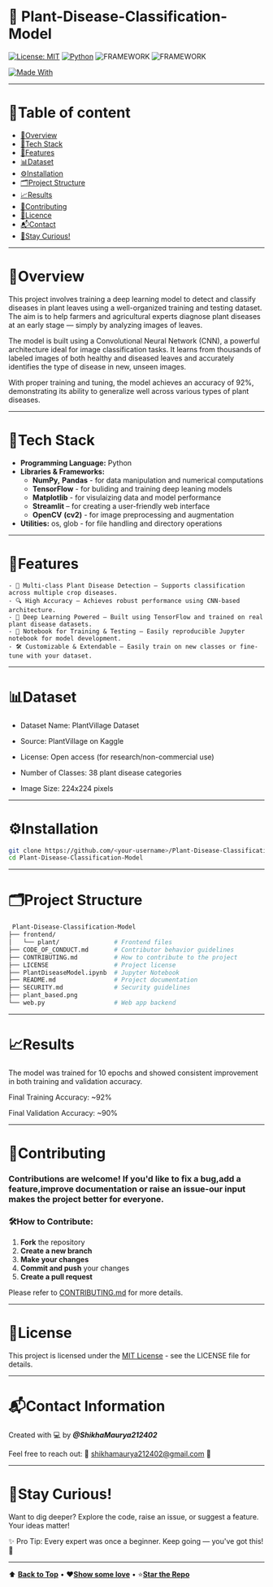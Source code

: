 <!-- # 🌿Plant-Disease-Classification-Model
[![License: MIT](https://img.shields.io/badge/License-MIT-yellow.svg)](./LICENSE) -->
# 🌿 Plant-Disease-Classification-Model

[![License: MIT](https://img.shields.io/badge/License-MIT-yellow.svg?style=for-the-badge)](./LICENSE)
[![Python](https://img.shields.io/badge/Python-3.10-blue.svg?style=for-the-badge)](https://www.python.org/)
![FRAMEWORK](https://img.shields.io/badge/FRAMEWORK-TENSORFLOW-orange?style=flat-square&logo=tensorflow&logoColor=white)
![FRAMEWORK](https://img.shields.io/badge/FRAMEWORK-STREAMLIT-ff4b4b?style=flat-square&logo=streamlit&logoColor=white)



[![Made With](https://img.shields.io/badge/Made%20with-💚%20Love-red?style=for-the-badge)](#)

---
# 📌Table of content
* [📖Overview](#📖overview)
* [🧰Tech Stack](#🧰tech-stack)
* [🌟Features](#🌟features)
* [📊Dataset](#📊dataset)
* [⚙️Installation](#⚙️installation)
* [🗂️Project Structure](#🗂️project-structure)
* [📈Results](#📈results)
* [🤝Contributing](#🤝contributing)
* [📝Licence](#📝licence)
* [📬Contact](#📬contact)
* [🧠Stay Curious!](#🧠stay-curious)

---
# 📖Overview
This project involves training a deep learning model to detect and classify diseases in plant leaves using a well-organized training and testing dataset. The aim is to help farmers and agricultural experts diagnose plant diseases at an early stage — simply by analyzing images of leaves.

The model is built using a Convolutional Neural Network (CNN), a powerful architecture ideal for image classification tasks. It learns from thousands of labeled images of both healthy and diseased leaves and accurately identifies the type of disease in new, unseen images.


With proper training and tuning, the model achieves an accuracy of 92%, demonstrating its ability to generalize well across various types of plant diseases.

---
# 🧰Tech Stack
- **Programming Language:** Python
- **Libraries & Frameworks:**
  - **NumPy,** **Pandas** - for data manipulation and numerical computations
  - **TensorFlow** - for buliding and training deep leaning models
  - **Matplotlib** - for visulaizing data and model performance
  - **Streamlit** – for creating a user-friendly web interface
  - **OpenCV** **(cv2)** - for image preprocessing and augmentation
- **Utilities:** os, glob - for file handling and directory operations
---
# 🌟Features
``` 
- 🌱 Multi-class Plant Disease Detection – Supports classification across multiple crop diseases.
- 🔍 High Accuracy – Achieves robust performance using CNN-based architecture.
- 🧠 Deep Learning Powered – Built using TensorFlow and trained on real plant disease datasets.
- 🧪 Notebook for Training & Testing – Easily reproducible Jupyter notebook for model development.
- 🛠️ Customizable & Extendable – Easily train on new classes or fine-tune with your dataset.

```
---

# 📊Dataset
- Dataset Name: PlantVillage Dataset

- Source: PlantVillage on Kaggle

- License: Open access (for research/non-commercial use)

- Number of Classes: 38 plant disease categories

- Image Size: 224x224 pixels 
---
# ⚙️Installation
``` bash
git clone https://github.com/<your-username>/Plant-Disease-Classification-Model.git
cd Plant-Disease-Classification-Model
```
---
# 🗂️Project Structure

```bash
 Plant-Disease-Classification-Model
├── frontend/
│   └── plant/               # Frontend files 
├── CODE_OF_CONDUCT.md       # Contributor behavior guidelines
├── CONTRIBUTING.md          # How to contribute to the project
├── LICENSE                  # Project license 
├── PlantDiseaseModel.ipynb  # Jupyter Notebook 
├── README.md                # Project documentation
├── SECURITY.md              # Security guidelines
├── plant_based.png          
└── web.py                   # Web app backend 
```
---
# 📈Results
The model was trained for 10 epochs and showed consistent improvement in both training and validation accuracy.

Final Training Accuracy: ~92%

Final Validation Accuracy: ~90%

---
# 🤝Contributing
### Contributions are welcome! If you'd like to fix a bug,add a feature,improve documentation or raise an issue-our input makes the project better for everyone.
### 🛠️How to Contribute:
1. **Fork** the repository 
2. **Create a new branch**
3. **Make your changes**
4. **Commit and push** your changes 
5. **Create a pull request**

Please refer to [CONTRIBUTING.md](CONTRIBUTING.md) for more details.

---
# 📝License

This project is licensed under the [MIT License](LICENSE) - see the LICENSE file for details.


---
# 📬Contact Information
Created with 💻 by ***@ShikhaMaurya212402***

Feel free to reach out:
📧 <a href="mailto:shikhamaurya212402@gmail.com">shikhamaurya212402@gmail.com</a> 🚀

---
# 🧠Stay Curious!
Want to dig deeper? Explore the code, raise an issue, or suggest a feature. Your ideas matter!

✨ Pro Tip: Every expert was once a beginner. Keep going — you've got this! 🚀

---

⬆️ [**Back to Top**](#) • ❤️[**Show some love**](#) • ⭐[**Star the Repo**](#)